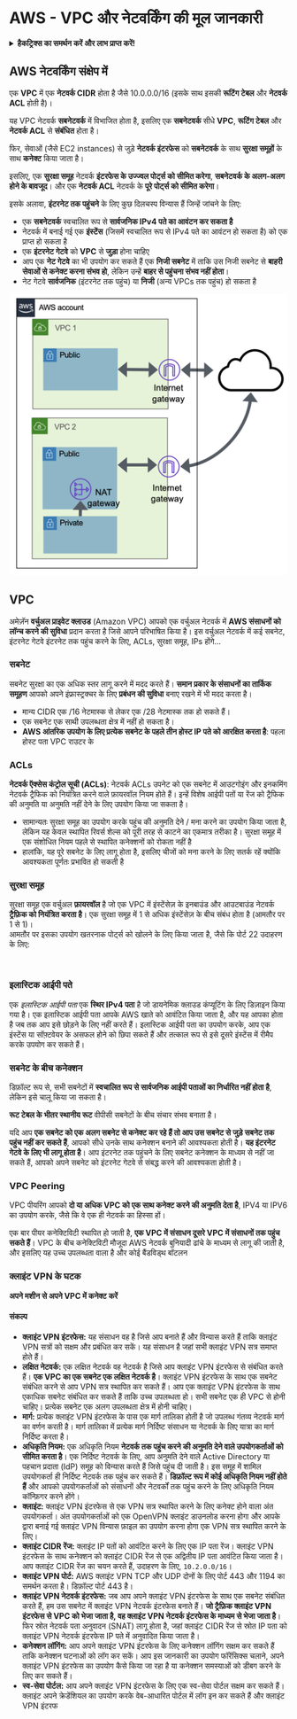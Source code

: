# AWS - VPC और नेटवर्किंग की मूल जानकारी

<details>

<summary><strong>हैकट्रिक्स का समर्थन करें और लाभ प्राप्त करें!</strong></summary>

* यदि आप अपनी कंपनी को **हैकट्रिक्स में विज्ञापित करना चाहते हैं** या यदि आप **PEASS के नवीनतम संस्करण को देखना चाहते हैं या HackTricks को PDF में डाउनलोड करना चाहते हैं** तो [**सदस्यता योजनाएं**](https://github.com/sponsors/carlospolop) देखें!
* [**आधिकारिक PEASS और HackTricks स्वैग**](https://peass.creator-spring.com) प्राप्त करें
* [**The PEASS Family**](https://opensea.io/collection/the-peass-family) की खोज करें, हमारा एक अनन्य [**NFT**](https://opensea.io/collection/the-peass-family) संग्रह
* **शामिल हों** 💬 [**डिस्कॉर्ड समूह**](https://discord.gg/hRep4RUj7f) या [**टेलीग्राम समूह**](https://t.me/peass) में या **ट्विटर** 🐦 [**@carlospolopm**](https://twitter.com/carlospolopm)** का** **अनुसरण** करें।**
* **हैकिंग ट्रिक्स साझा करें** [**HackTricks**](https://github.com/carlospolop/hacktricks) और [**HackTricks Cloud**](https://github.com/carlospolop/hacktricks-cloud) github repos को PR जमा करके।

</details>

## AWS नेटवर्किंग संक्षेप में

एक **VPC** में एक **नेटवर्क CIDR** होता है जैसे 10.0.0.0/16 (इसके साथ इसकी **रूटिंग टेबल** और **नेटवर्क ACL** होती है)।

यह VPC नेटवर्क **सबनेटवर्क** में विभाजित होता है, इसलिए एक **सबनेटवर्क** सीधे **VPC**, **रूटिंग टेबल** और **नेटवर्क ACL** से **संबंधित** होता है।

फिर, सेवाओं (जैसे EC2 instances) से जुड़े **नेटवर्क इंटरफेस** को **सबनेटवर्क** के साथ **सुरक्षा समूहों** के साथ **कनेक्ट** किया जाता है।

इसलिए, एक **सुरक्षा समूह** नेटवर्क **इंटरफेस के उज्ज्वल पोर्ट्स को सीमित करेगा**, **सबनेटवर्क के अलग-अलग होने के बावजूद**। और एक **नेटवर्क ACL** नेटवर्क के **पूरे पोर्ट्स को सीमित करेगा**।

इसके अलावा, **इंटरनेट तक पहुंचने** के लिए कुछ दिलचस्प विन्यास हैं जिन्हें जांचने के लिए:

* एक **सबनेटवर्क** स्वचालित रूप से **सार्वजनिक IPv4 पते का आवंटन कर सकता है**
* नेटवर्क में बनाई गई एक **इंस्टेंस** (जिसमें स्वचालित रूप से IPv4 पते का आवंटन हो सकता है) को एक प्राप्त हो सकता है
* एक **इंटरनेट गेटवे** को **VPC** से **जुड़ा** होना चाहिए
* आप एक **नेट गेटवे** का भी उपयोग कर सकते हैं एक **निजी सबनेट** में ताकि उस निजी सबनेट से **बाहरी सेवाओं से कनेक्ट करना संभव हो**, लेकिन उन्हें **बाहर से पहुंचना संभव नहीं होता**।
* नेट गेटवे **सार्वजनिक** (इंटरनेट तक पहुंच) या **निजी** (अन्य VPCs तक पहुंच) हो सकता है

![](<../../../../.gitbook/assets/image (73).png>)

## VPC

अमेज़ॅन **वर्चुअल प्राइवेट क्लाउड** (Amazon VPC) आपको एक वर्चुअल नेटवर्क में **AWS संसाधनों को लॉन्च करने की सुविधा** प्रदान करता है जिसे आपने परिभाषित किया है। इस वर्चुअल नेटवर्क में कई सबनेट, इंटरनेट गेटवे इंटरनेट तक पहुंच करने के लिए, ACLs, सुरक्षा समूह, IPs होंगे...

### सबनेट

सबनेट सुरक्षा का एक अधिक स्तर लागू करने में मदद करते हैं। **समान प्रकार के संसाधनों का तार्किक समूहण** आपको अपने इंफ्रास्ट्रक्चर के लिए **प्रबंधन की सुविधा** बनाए रखने में भी मदद करता है।

* मान्य CIDR एक /16 नेटमास्क से लेकर एक /28 नेटमास्क तक हो सकते हैं।
* एक सबनेट एक साथी उपलब्धता क्षेत्र में नहीं हो सकता है।
* **AWS आंतरिक उपयोग के लिए प्रत्येक सबनेट के पहले तीन होस्ट IP पते को आरक्षित करता है**: पहला होस्ट पता VPC राउटर के
### ACLs

**नेटवर्क ऍक्सेस कंट्रोल सूची (ACLs)**: नेटवर्क ACLs उपनेट को एक सबनेट में आउटगोइंग और इनकमिंग नेटवर्क ट्रैफिक को नियंत्रित करने वाले फ़ायरवॉल नियम होते हैं। इन्हें विशेष आईपी पतों या रेंज को ट्रैफिक की अनुमति या अनुमति नहीं देने के लिए उपयोग किया जा सकता है।

* सामान्यतः सुरक्षा समूह का उपयोग करके पहुंच की अनुमति देने / मना करने का उपयोग किया जाता है, लेकिन यह केवल स्थापित रिवर्स शेल्स को पूरी तरह से काटने का एकमात्र तरीका है। सुरक्षा समूह में एक संशोधित नियम पहले से स्थापित कनेक्शनों को रोकता नहीं है
* हालांकि, यह पूरे सबनेट के लिए लागू होता है, इसलिए चीजों को मना करने के लिए सतर्क रहें क्योंकि आवश्यकता पूर्णतः प्रभावित हो सकती है

### सुरक्षा समूह

सुरक्षा समूह एक वर्चुअल **फ़ायरवॉल** है जो एक VPC में इंस्टेंसेज़ के इनबाउंड और आउटबाउंड नेटवर्क **ट्रैफ़िक को नियंत्रित करता है**। एक सुरक्षा समूह में 1 से अधिक इंस्टेंसेज़ के बीच संबंध होता है (आमतौर पर 1 से 1)।\
आमतौर पर इसका उपयोग खतरनाक पोर्ट्स को खोलने के लिए किया जाता है, जैसे कि पोर्ट 22 उदाहरण के लिए:

<figure><img src="https://lh5.googleusercontent.com/LliB7eb3cYfkEyOpyw1-eYgWsn2kq1yF6uRn5VYndvOuTvDlURimYx9UvuK8F2impTLmx50mid4MdTXE-Ljt2i_rxaIfnKUdji_hFjCdU9tdoW-axng9-W4tSL71gbbjrPQ7IYY5lAdH_G3UoMRMGGGOxQ=s2048" alt=""><figcaption></figcaption></figure>

### इलास्टिक आईपी पते

एक _इलास्टिक आईपी पता_ एक **स्थिर IPv4 पता** है जो डायनेमिक क्लाउड कंप्यूटिंग के लिए डिज़ाइन किया गया है। एक इलास्टिक आईपी पता आपके AWS खाते को आवंटित किया जाता है, और यह आपका होता है जब तक आप इसे छोड़ने के लिए नहीं करते हैं। इलास्टिक आईपी पता का उपयोग करके, आप एक इंस्टेंस या सॉफ़्टवेयर के असफल होने को छिपा सकते हैं और तत्काल रूप से इसे दूसरे इंस्टेंस में रीमैप करके उपयोग कर सकते हैं।

### सबनेट के बीच कनेक्शन

डिफ़ॉल्ट रूप से, सभी सबनेटों में **स्वचालित रूप से सार्वजनिक आईपी पताओं का निर्धारित नहीं होता है**, लेकिन इसे चालू किया जा सकता है।

**रूट टेबल के भीतर स्थानीय रूट** वीपीसी सबनेटों के बीच संचार संभव बनाता है।

यदि आप **एक सबनेट को एक अलग सबनेट से कनेक्ट कर रहे हैं तो आप उस सबनेट से जुड़े सबनेट तक पहुंच नहीं कर सकते हैं**, आपको सीधे उनके साथ कनेक्शन बनाने की आवश्यकता होती है। **यह इंटरनेट गेटवे के लिए भी लागू होता है**। आप इंटरनेट तक पहुंचने के लिए सबनेट कनेक्शन के माध्यम से नहीं जा सकते हैं, आपको अपने सबनेट को इंटरनेट गेटवे से संबद्ध करने की आवश्यकता होती है।

### VPC Peering

VPC पीयरिंग आपको **दो या अधिक VPC को एक साथ कनेक्ट करने की अनुमति देता है**, IPV4 या IPV6 का उपयोग करके, जैसे कि वे एक ही नेटवर्क का हिस्सा हों।

एक बार पीयर कनेक्टिविटी स्थापित हो जाती है, **एक VPC में संसाधन दूसरे VPC में संसाधनों तक पहुंच सकते हैं**। VPC के बीच कनेक्टिविटी मौजूदा AWS नेटवर्क बुनियादी ढांचे के माध्यम से लागू की जाती है, और इसलिए यह उच्च उपलब्धता वाला है और कोई बैंडविड्थ बॉटलन
### क्लाइंट VPN के घटक <a href="#what-is-components" id="what-is-components"></a>

**अपने मशीन से अपने VPC में कनेक्ट करें**

#### संकल्प

* **क्लाइंट VPN इंटरफेस:** यह संसाधन वह है जिसे आप बनाते हैं और विन्यास करते हैं ताकि क्लाइंट VPN सत्रों को सक्षम और प्रबंधित कर सकें। यह संसाधन है जहां सभी क्लाइंट VPN सत्र समाप्त होते हैं।
* **लक्षित नेटवर्क:** एक लक्षित नेटवर्क वह नेटवर्क है जिसे आप क्लाइंट VPN इंटरफेस से संबंधित करते हैं। **एक VPC का एक सबनेट एक लक्षित नेटवर्क है**। क्लाइंट VPN इंटरफेस के साथ एक सबनेट संबंधित करने से आप VPN सत्र स्थापित कर सकते हैं। आप एक क्लाइंट VPN इंटरफेस के साथ एकाधिक सबनेट संबंधित कर सकते हैं ताकि उच्च उपलब्धता हो। सभी सबनेट एक ही VPC से होनी चाहिए। प्रत्येक सबनेट एक अलग उपलब्धता क्षेत्र में होनी चाहिए।
* **मार्ग:** प्रत्येक क्लाइंट VPN इंटरफेस के पास एक मार्ग तालिका होती है जो उपलब्ध गंतव्य नेटवर्क मार्ग का वर्णन करती है। मार्ग तालिका में प्रत्येक मार्ग निर्दिष्ट संसाधन या नेटवर्क के लिए यात्रा का मार्ग निर्दिष्ट करता है।
* **अधिकृति नियम:** एक अधिकृति नियम **नेटवर्क तक पहुंच करने की अनुमति देने वाले उपयोगकर्ताओं को सीमित करता है**। एक निर्दिष्ट नेटवर्क के लिए, आप अनुमति देने वाले Active Directory या पहचान प्रदाता (IdP) समूह को विन्यास करते हैं जिसे पहुंच दी जाती है। इस समूह में शामिल उपयोगकर्ता ही निर्दिष्ट नेटवर्क तक पहुंच कर सकते हैं। **डिफ़ॉल्ट रूप में कोई अधिकृति नियम नहीं होते हैं** और आपको उपयोगकर्ताओं को संसाधनों और नेटवर्कों तक पहुंच करने के लिए अधिकृति नियम कॉन्फ़िगर करने होंगे।
* **क्लाइंट:** क्लाइंट VPN इंटरफेस से एक VPN सत्र स्थापित करने के लिए कनेक्ट होने वाला अंत उपयोगकर्ता। अंत उपयोगकर्ताओं को एक OpenVPN क्लाइंट डाउनलोड करना होगा और आपके द्वारा बनाई गई क्लाइंट VPN विन्यास फ़ाइल का उपयोग करना होगा एक VPN सत्र स्थापित करने के लिए।
* **क्लाइंट CIDR रेंज:** क्लाइंट IP पतों को आवंटित करने के लिए एक IP पता रेंज। क्लाइंट VPN इंटरफेस के साथ कनेक्शन को क्लाइंट CIDR रेंज से एक अद्वितीय IP पता आवंटित किया जाता है। आप क्लाइंट CIDR रेंज का चयन करते हैं, उदाहरण के लिए, `10.2.0.0/16`।
* **क्लाइंट VPN पोर्ट:** AWS क्लाइंट VPN TCP और UDP दोनों के लिए पोर्ट 443 और 1194 का समर्थन करता है। डिफ़ॉल्ट पोर्ट 443 है।
* **क्लाइंट VPN नेटवर्क इंटरफेस:** जब आप अपने क्लाइंट VPN इंटरफेस के साथ एक सबनेट संबंधित करते हैं, हम उस सबनेट में क्लाइंट VPN नेटवर्क इंटरफेस बनाते हैं। **जो ट्रैफ़िक क्लाइंट VPN इंटरफेस से VPC को भेजा जाता है, वह क्लाइंट VPN नेटवर्क इंटरफेस के माध्यम से भेजा जाता है**। फिर स्रोत नेटवर्क पता अनुवादन (SNAT) लागू होता है, जहां क्लाइंट CIDR रेंज से स्रोत IP पता को क्लाइंट VPN नेटवर्क इंटरफेस IP पते में अनुवादित किया जाता है।
* **कनेक्शन लॉगिंग:** आप अपने क्लाइंट VPN इंटरफेस के लिए कनेक्शन लॉगिंग सक्षम कर सकते हैं ताकि कनेक्शन घटनाओं को लॉग कर सकें। आप इस जानकारी का उपयोग फॉरेंसिक्स चलाने, अपने क्लाइंट VPN इंटरफेस का उपयोग कैसे किया जा रहा है या कनेक्शन समस्याओं को डीबग करने के लिए कर सकते हैं।
* **स्व-सेवा पोर्टल:** आप अपने क्लाइंट VPN इंटरफेस के लिए एक स्व-सेवा पोर्टल सक्षम कर सकते हैं। क्लाइंट अपने क्रेडेंशियल का उपयोग करके वेब-आधारित पोर्टल में लॉग इन कर सकते हैं और क्लाइंट VPN इंटरफ
